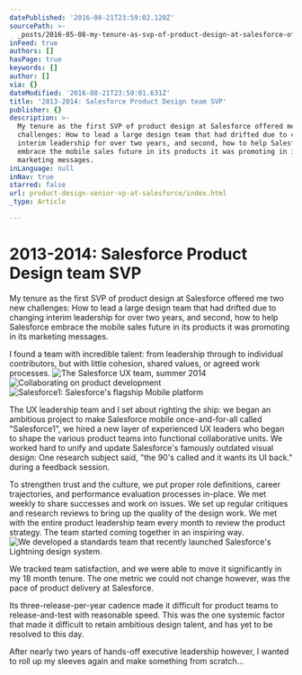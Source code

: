 ```yaml
---
datePublished: '2016-08-21T23:59:02.120Z'
sourcePath: >-
  _posts/2016-05-08-my-tenure-as-svp-of-product-design-at-salesforce-offered-me.md
inFeed: true
authors: []
hasPage: true
keywords: []
author: []
via: {}
dateModified: '2016-08-21T23:59:01.631Z'
title: '2013-2014: Salesforce Product Design team SVP'
publisher: {}
description: >-
  My tenure as the first SVP of product design at Salesforce offered me two new
  challenges: How to lead a large design team that had drifted due to changing
  interim leadership for over two years, and second, how to help Salesforce
  embrace the mobile sales future in its products it was promoting in its
  marketing messages.
inLanguage: null
inNav: true
starred: false
url: product-design-senior-vp-at-salesforce/index.html
_type: Article

---
```

# 2013-2014: Salesforce Product Design team SVP

My tenure as the first SVP of product design at Salesforce offered me two new challenges: How to lead a large design team that had drifted due to changing interim leadership for over two years, and second, how to help Salesforce embrace the mobile sales future in its products it was promoting in its marketing messages.

I found a team with incredible talent: from leadership through to individual contributors, but with little cohesion, shared values, or agreed work processes.
![The Salesforce UX team, summer 2014](https://the-grid-user-content.s3-us-west-2.amazonaws.com/f458e9c1-cd97-463d-a7bf-984d73167db9.jpg)
![Collaborating on product development](https://the-grid-user-content.s3-us-west-2.amazonaws.com/977fb612-08e1-49ac-9452-f5223262357d.png)
![Salesforce1: Salesforce's flagship Mobile platform](https://s3-us-west-2.amazonaws.com/the-grid-img/p/6cf3f7c3bcd9901c9a7936df1c4632ec9fab4f85.png)

The UX leadership team and I set about righting the ship: we began an ambitious project to make Salesforce mobile once-and-for-all called "Salesforce1", we hired a new layer of experienced UX leaders who began to shape the various product teams into functional collaborative units. We worked hard to unify and update Salesforce's famously outdated visual design: One research subject said, "the 90's called and it wants its UI back." during a feedback session.

To strengthen trust and the culture, we put proper role definitions, career trajectories, and performance evaluation processes in-place. We met weekly to share successes and work on issues. We set up regular critiques and research reviews to bring up the quality of the design work. We met with the entire product leadership team every month to review the product strategy. The team started coming together in an inspiring way.
![We developed a standards team that recently launched Salesforce's Lightning design system.](https://s3-us-west-2.amazonaws.com/the-grid-img/p/56739b3a85504f63f1cd265abb651df0edda4b18.png)

We tracked team satisfaction, and we were able to move it significantly in my 18 month tenure. The one metric we could not change however, was the pace of product delivery at Salesforce.

Its three-release-per-year cadence made it difficult for product teams to release-and-test with reasonable speed. This was the one systemic factor that made it difficult to retain ambitious design talent, and has yet to be resolved to this day.

After nearly two years of hands-off executive leadership however, I wanted to roll up my sleeves again and make something from scratch...
